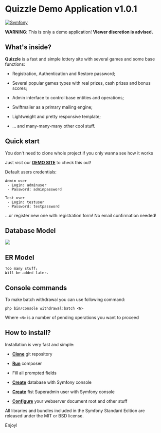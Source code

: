 Quizzle Demo Application v1.0.1
========================
[![Symfony](https://img.shields.io/badge/Powered_by-Symfony_Framework-green.svg?style=flat)](https://symfony.com/)

**WARNING**: This is only a demo application! **Viewer discretion is advised.** 

## What's inside?

**Quizzle** is a fast and simple lottery site with several games and some base functions: 

  * Registration, Authentication and Restore password;

  * Several popular games types with real prizes, cash prizes and bonus scores;

  * Admin interface to control base entities and operations;

  * Swiftmailer as a primary mailing engine;

  * Lightweight and pretty responsive template;
  
  * ... and many-many-many other cool stuff.

## Quick start

You don't need to clone whole project if you only wanna see how it works

Just visit our [**DEMO SITE**](https://www.quizzle.tk/) to check this out!

Default users credentials:

```
Admin user
 - Login: adminuser
 - Password: adminpassword

Test user
 - Login: testuser
 - Password: testpassword
```

...or register new one with registration form!
No email confirmation needed!
  
## Database Model

![](https://clip2net.com/clip/m0/e709f-clip-101kb.png?nocache=1)

## ER Model

```
Too many stuff;
Will be added later.
```

## Console commands

To make batch withdrawal you can use following command:
```
php bin/console withdrawal:batch <N>
```
Where `<N>` is a number of pending operations you want to proceed

How to install?
--------------

Installation is very fast and simple:

  * [**Clone**][1] git repository 

  * [**Run**][2] composer

  * Fill all prompted fields

  * [**Create**][3] database with Symfony console

  * [**Create**][4] fist Superadmin user with Symfony console

  * [**Configure**][5] your webserver document root and other stuff

All libraries and bundles included in the Symfony Standard Edition are
released under the MIT or BSD license.

Enjoy!

[1]:  https://git-scm.com/book/it/v2/Git-Basics-Getting-a-Git-Repository
[2]:  https://getcomposer.org/doc/01-basic-usage.md
[3]:  https://symfony.com/doc/current/doctrine.html
[4]:  https://symfony.com/doc/2.0/bundles/FOSUserBundle/command_line_tools.html
[5]:  https://symfony.com/doc/3.4/setup/web_server_configuration.html

